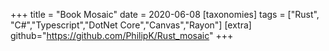 +++
title = "Book Mosaic"
date = 2020-06-08
[taxonomies]
tags = ["Rust", "C#","Typescript","DotNet Core","Canvas","Rayon"]
[extra]
github="https://github.com/PhilipK/Rust_mosaic"
+++
